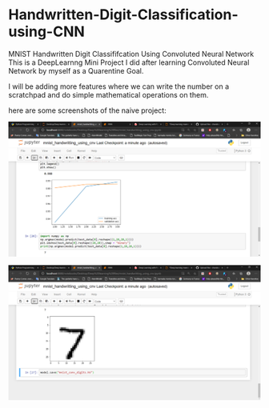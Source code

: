 # Handwritten-Digit-Classification-using-CNN
MNIST Handwritten Digit Classififcation Using Convoluted Neural Network
This is a DeepLearnng Mini Project I did after learning Convoluted Neural Network by myself as a Quarentine Goal.

I will be adding more features where we can write the number on a scratchpad and do simple mathematical operations on them.

here are some screenshots of the naive project:

![image](https://raw.githubusercontent.com/chandradharrao/-DeepLearning-MNIST-Handwritten-Digit-Classififcation-Using-Convoluted-Neural-Network/master/val_graph.png)

![image](https://raw.githubusercontent.com/chandradharrao/-DeepLearning-MNIST-Handwritten-Digit-Classififcation-Using-Convoluted-Neural-Network/master/digit.png)
